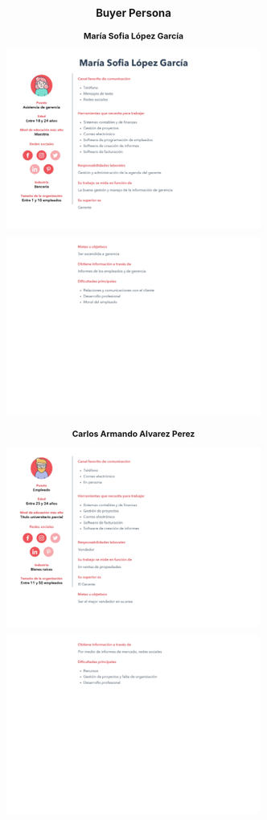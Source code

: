 <h2 align="center"
  >Buyer Persona</h2>
  
  <h3 align="center"
  >María Sofia López García</h3>



<p align="center"><img src="https://github.com/Jramo5/Launch-X-Latam-MisionFrontEnd/blob/main/INTRO/Practicas/2-%20Buyer%20Persona/Mar%C3%ADa%20Sofia%20L%C3%B3pez%20Garc%C3%ADa/Mar%C3%ADa%20Sofia%20L%C3%B3pez%20Garc%C3%ADa-1.jpg"></p>

<p align="center"><img src="https://github.com/Jramo5/Launch-X-Latam-MisionFrontEnd/blob/main/INTRO/Practicas/2-%20Buyer%20Persona/Mar%C3%ADa%20Sofia%20L%C3%B3pez%20Garc%C3%ADa/Mar%C3%ADa%20Sofia%20L%C3%B3pez%20Garc%C3%ADa-2.jpg"></p>

<h3 align="center"
  >Carlos Armando Alvarez Perez</h3>

<p align="center"><img src="https://github.com/Jramo5/Launch-X-Latam-MisionFrontEnd/blob/main/INTRO/Practicas/2-%20Buyer%20Persona/Carlos%20Armando%20Alvarez%20Perez/Carlos%20Armando%20Alvarez%20Perez-1.jpg"></p>

<p align="center"><img src="https://github.com/Jramo5/Launch-X-Latam-MisionFrontEnd/blob/main/INTRO/Practicas/2-%20Buyer%20Persona/Carlos%20Armando%20Alvarez%20Perez/Carlos%20Armando%20Alvarez%20Perez-2.jpg"></p>
